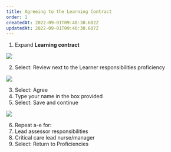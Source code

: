 ```yaml
---
title: Agreeing to the Learning Contract​
order: 1
createdAt: 2022-09-01T09:40:30.602Z
updatedAt: 2022-09-01T09:40:30.607Z
---
```

1. Expand **Learning contract ​**

![](/img/le-01-contract-1.png)

2. ​Select: Review next to the Learner responsibilities proficiency​

![](/img/le-01-contract-2.png)

3. ​Select: Agree​
4. Type your name in the box provided​
5. Select: Save and continue​

![](/img/le-01-contract-3.png)

6. Repeat a-e  for:​
7. Lead assessor responsibilities   ​
8. Critical care lead nurse/manager​
9. Select: Return to Proficiencies​